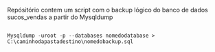 Repósitório contem um script com o backup lógico do banco de dados sucos_vendas a partir do Mysqldump 

````

Mysqldump -uroot -p --databases nomedodatabase > C:\caminhodapastadestino\nomedobackup.sql


````
